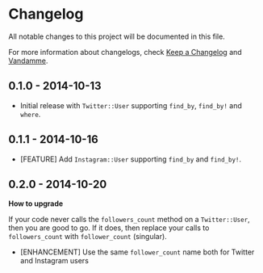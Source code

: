 # Changelog

All notable changes to this project will be documented in this file.

For more information about changelogs, check
[Keep a Changelog](http://keepachangelog.com) and
[Vandamme](http://tech-angels.github.io/vandamme).

## 0.1.0 - 2014-10-13

* Initial release with `Twitter::User` supporting `find_by`, `find_by!` and `where`.

## 0.1.1 - 2014-10-16

* [FEATURE] Add `Instagram::User` supporting `find_by` and `find_by!`.

## 0.2.0 - 2014-10-20

**How to upgrade**

If your code never calls the `followers_count` method on a `Twitter::User`, then you are good to go.
If it does, then replace your calls to `followers_count` with `follower_count` (singular).

* [ENHANCEMENT] Use the same `follower_count` name both for Twitter and Instagram users
